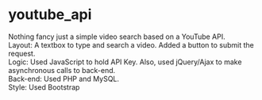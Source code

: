 # youtube_api
Nothing fancy just a simple video search based on a YouTube API.  
Layout: A textbox to type and search a video. Added a button to submit the request.  
Logic: Used JavaScript to hold API Key. Also, used jQuery/Ajax to make asynchronous calls to back-end.  
Back-end: Used PHP and MySQL.  
Style: Used Bootstrap
